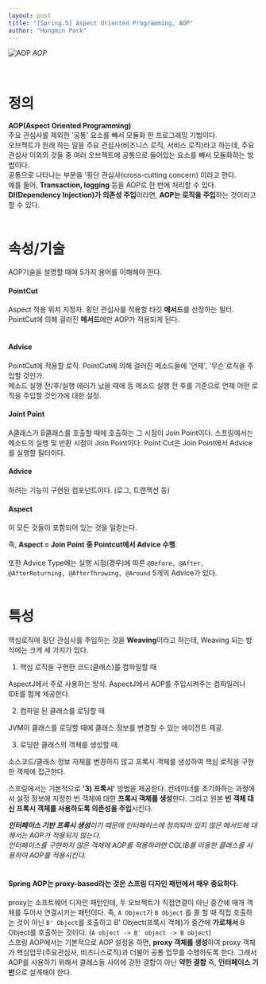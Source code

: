 ```yaml
---
layout: post
title: "[Spring.5] Aspect Oriented Programming, AOP"
author: "Hongmin Park"
---
```


![AOP](https://mail.google.com/mail/u/0?ui=2&ik=e26376f5e4&view=fimg&th=16b690ff6a49d2e9&attid=0.14&disp=emb&attbid=ANGjdJ8B_8VFgFTZb5GVF6zyaazz-VUjVtsmvNnmOdlKLuIHF2JjgvVGz8fHTQem6xyjNFhK5dbZabU6cTDJetFlqz29ngADQD_sWGFTVyqs0ADWEu6JCfpL9Q9zvp8&sz=s0-l75-ft&ats=1560951710482&rm=16b690ff6a49d2e9&zw&atsh=1 "AOP")
_AOP_

<br>

# 정의
**AOP(Aspect Oriented Programming)**<br>
주요 관심사를 제외한 ‘공통' 요소를 빼서 모듈화 한 프로그래밍 기법이다. <br>
오브젝트가 원래 하는 일을 주요 관심사(비즈니스 로직, 서비스 로직)라고 하는데, 주요관심사 이외의 것들 중 여러 오브젝트에 공통으로 들어있는 요소를 빼서 모듈화하는 방법이다.<br>
공통으로 나타나는 부분을 '횡단 관심사(cross-cutting concern) 이라고 한다. <br>
예를 들어, **Transaction, logging** 등을 AOP로 한 번에 처리할 수 있다.<br>
**DI(Dependency Injection)가 의존성 주입**이라면, **AOP는 로직을 주입**하는 것이라고 할 수 있다.<br><br>

# 속성/기술
AOP기술을 설명할 때에 5가지 용어를 이해해야 한다.<br>
#### PointCut
Aspect 적용 위치 지정자. 횡단 관심사를 적용할 타깃 **메서드**를 선정하는 필터. PointCut에 의해 걸러진 **메서드**에만 AOP가 적용되게 된다.<br>
<br>
#### Advice
PointCut에 적용할 로직. PointCut에 의해 걸러진 메소드들에 '언제', '무슨'로직을 주입할 것인가.<br>
메소드 실행 전/후/실행 에러가 났을 때에 등 메소드 실행 전 후를 기준으로 언제 어떤 로직을 주입할 것인가에 대한 설정.<br>
#### Joint Point<br>
A클래스가 B클래스를 호출할 때에 호출하는 그 시점이 Join Point이다. 스프링에서는 메소드의 실행 및 반환 시점이 Join Point이다. Point Cut은 Join Point에서 Advice를 실행할 필터이다.<br>
#### Advice<br>
하려는 기능이 구현된 컴포넌트이다. (로그, 트랜잭션 등)<br>
#### Aspect<br>
이 모든 것들이 포함되어 있는 것을 일컫는다.<br>

즉, **Aspect = Join Point 중 Pointcut에서 Advice 수행**.<br><br>
또한 Advice Type에는 실행 시점(경우)에 따른 
`@Before, @After, @AfterReturning, @AfterThrowing, @Around` 5개의 Advice가 있다. <br><br>
 
 
# 특성
핵심로직에 횡단 관심사를 주입하는 것을 **Weaving**이라고 하는데, Weaving 되는 방식에는 크게 세 가지가 있다.<br>

1) 핵심 로직을 구현한 코드(클래스)를 컴파일할 때

AspectJ에서 주로 사용하는 방식. AspectJ에서 AOP를 주입시켜주는 컴파일러나 IDE를 함께 제공한다.<br>

2) 컴파일 된 클래스를 로딩할 때

JVM이 클래스를 로딩할 때에 클래스 정보를 변경할 수 있는 에이전트 제공.<br>

3) 로딩한 클래스의 객체를 생성할 때.

소스코드/클래스 정보 자체를 변경하지 않고 프록시 객체를 생성하여 핵심 로직을 구현한 객체에 접근한다.<br>

스프링에서는 기본적으로 **'3) 프록시'** 방법을 제공한다. 컨테이너를 초기화하는 과정에서 설정 정보에 지정한 빈 객체에 대한 **프록시 객체를 생성**한다. 그리고 원본 **빈 객체 대신 프록시 객체를 사용하도록 의존성을 주입**시킨다.<br>


***인터페이스 기반 프록시 생성**이기 때문에 인터페이스에 정의되어 있지 않은 메서드에 대해서는 AOP가 적용되지 않는다.<br>*
*인터페이스를 구현하지 않은 객체에 AOP를 적용하려면 CGLIB를 이용한 클래스를 사용하여 AOP를 적용시킨다. <br><br>*
#### **Spring AOP는 proxy-based**라는 것은 스프링 디자인 패턴에서 매우 중요하다.
proxy는 소프트웨어 디자인 패턴인데, 두 오브젝트가 직접연결이 아닌 중간에 매개 객체를 두어서 연결시키는 패턴이다. 즉, `A Object`가 `B Object` 를 콜 할 때 직접 호출하는 것이 아닌 `B' Object`를 호출하고 B' Object(프록시 객체)가 중간에 **가로채서** B Object를 호출하는 것이다. (`A object -> B' object -> B object`)
<br>
스프링 AOP에서는 기본적으로 AOP 설정을 하면, **proxy 객체를 생성**하여 proxy 객체가 핵심업무(주요관심사, 비즈니스로직)과 더불어 공통 업무를 수행하도록 한다. 그래서 AOP를 사용하기 위해서 클래스들 사이에 강한 결합이 아닌 **약한 결합** 즉, **인터페이스 기반**으로 설계해야 한다.

